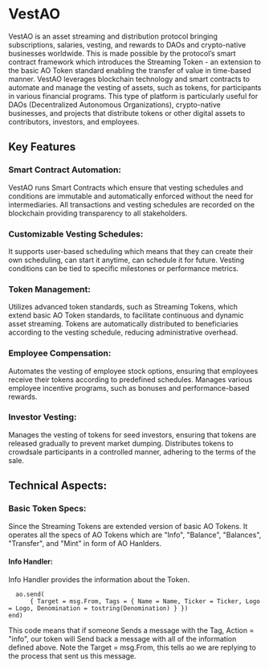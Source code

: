 # VestAO
VestAO is an asset streaming and distribution protocol bringing subscriptions, salaries, vesting, and rewards to DAOs and crypto-native businesses worldwide. This is made possible by the protocol’s smart contract framework which introduces the Streaming Token - an extension to the basic AO Token standard enabling the transfer of value in time-based manner.
VestAO leverages blockchain technology and smart contracts to automate and manage the vesting of assets, such as tokens, for participants in various financial programs. This type of platform is particularly useful for DAOs (Decentralized Autonomous Organizations), crypto-native businesses, and projects that distribute tokens or other digital assets to contributors, investors, and employees.

## Key Features
### Smart Contract Automation: 
VestAO runs Smart Contracts which ensure that vesting schedules and conditions are immutable and automatically enforced without the need for intermediaries. All transactions and vesting schedules are recorded on the blockchain providing transparency to all stakeholders.
### Customizable Vesting Schedules:
It supports user-based scheduling which means that they can create their own scheduling, can start it anytime, can schedule it for future. Vesting conditions can be tied to specific milestones or performance metrics.
### Token Management:
Utilizes advanced token standards, such as Streaming Tokens, which extend basic AO Token standards, to facilitate continuous and dynamic asset streaming. Tokens are automatically distributed to beneficiaries according to the vesting schedule, reducing administrative overhead.
### Employee Compensation:
Automates the vesting of employee stock options, ensuring that employees receive their tokens according to predefined schedules. Manages various employee incentive programs, such as bonuses and performance-based rewards.
### Investor Vesting:
Manages the vesting of tokens for seed investors, ensuring that tokens are released gradually to prevent market dumping. Distributes tokens to crowdsale participants in a controlled manner, adhering to the terms of the sale.

## Technical Aspects:
### Basic Token Specs:
Since the Streaming Tokens are extended version of basic AO Tokens. It operates all the specs of AO Tokens which are "Info", "Balance", "Balances", "Transfer", and "Mint" in form of AO Hanlders.
#### Info Handler:
Info Handler provides the information about the Token. 

```Handlers.add('info', Handlers.utils.hasMatchingTag('Action', 'Info'), function(msg)
  ao.send(
      { Target = msg.From, Tags = { Name = Name, Ticker = Ticker, Logo = Logo, Denomination = tostring(Denomination) } })
end)
```
This code means that if someone Sends a message with the Tag, Action = "info", our token will Send back a message with all of the information defined above. Note the Target = msg.From, this tells ao we are replying to the process that sent us this message.
